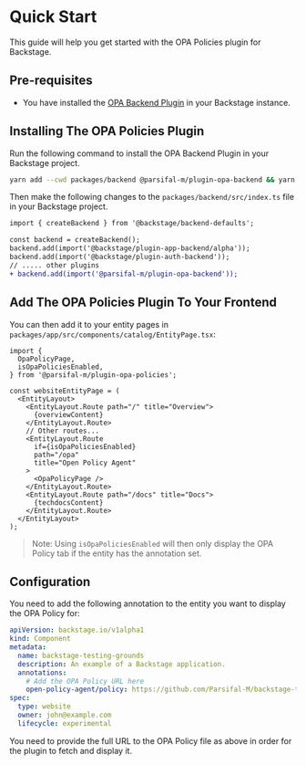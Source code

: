 # Quick Start

This guide will help you get started with the OPA Policies plugin for Backstage.

## Pre-requisites

- You have installed the [OPA Backend Plugin](../opa-backend/introduction.md) in your Backstage instance.

## Installing The OPA Policies Plugin

Run the following command to install the OPA Backend Plugin in your Backstage project.

```bash
yarn add --cwd packages/backend @parsifal-m/plugin-opa-backend && yarn add --cwd packages/app @parsifal-m/plugin-opa-policies
```

Then make the following changes to the `packages/backend/src/index.ts` file in your Backstage project.

```diff
import { createBackend } from '@backstage/backend-defaults';

const backend = createBackend();
backend.add(import('@backstage/plugin-app-backend/alpha'));
backend.add(import('@backstage/plugin-auth-backend'));
// ..... other plugins
+ backend.add(import('@parsifal-m/plugin-opa-backend'));
```

## Add The OPA Policies Plugin To Your Frontend

You can then add it to your entity pages in `packages/app/src/components/catalog/EntityPage.tsx`:

```tsx
import {
  OpaPolicyPage,
  isOpaPoliciesEnabled,
} from '@parsifal-m/plugin-opa-policies';

const websiteEntityPage = (
  <EntityLayout>
    <EntityLayout.Route path="/" title="Overview">
      {overviewContent}
    </EntityLayout.Route>
    // Other routes...
    <EntityLayout.Route
      if={isOpaPoliciesEnabled}
      path="/opa"
      title="Open Policy Agent"
    >
      <OpaPolicyPage />
    </EntityLayout.Route>
    <EntityLayout.Route path="/docs" title="Docs">
      {techdocsContent}
    </EntityLayout.Route>
  </EntityLayout>
);
```

> Note: Using `isOpaPoliciesEnabled` will then only display the OPA Policy tab if the entity has the annotation set.

## Configuration

You need to add the following annotation to the entity you want to display the OPA Policy for:

```yaml
apiVersion: backstage.io/v1alpha1
kind: Component
metadata:
  name: backstage-testing-grounds
  description: An example of a Backstage application.
  annotations:
    # Add the OPA Policy URL here
    open-policy-agent/policy: https://github.com/Parsifal-M/backstage-testing-grounds/blob/main/rbac.rego
spec:
  type: website
  owner: john@example.com
  lifecycle: experimental
```

You need to provide the full URL to the OPA Policy file as above in order for the plugin to fetch and display it.
